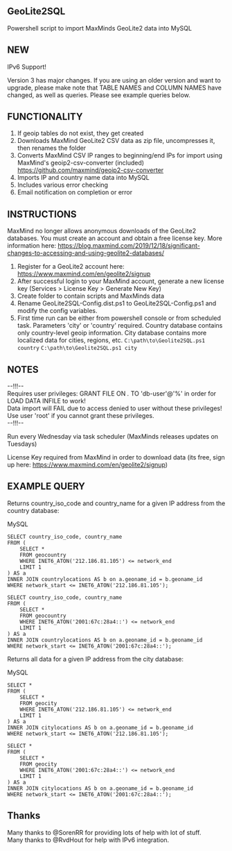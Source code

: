 ## GeoLite2SQL
Powershell script to import MaxMinds GeoLite2 data into MySQL

## NEW

IPv6 Support!

Version 3 has major changes. If you are using an older version and want to upgrade, please make note that TABLE NAMES and COLUMN NAMES have changed, as well as queries. Please see example queries below.

## FUNCTIONALITY
1) If geoip tables do not exist, they get created
2) Downloads MaxMind GeoLite2 CSV data as zip file, uncompresses it, then renames the folder
3) Converts MaxMind CSV IP ranges to beginning/end IPs for import using MaxMind's geoip2-csv-converter (included) https://github.com/maxmind/geoip2-csv-converter
4) Imports IP and country name data into MySQL
5) Includes various error checking
6) Email notification on completion or error

## INSTRUCTIONS
MaxMind no longer allows anonymous downloads of the GeoLite2 databases. You must create an account and obtain a free license key. More information here:
https://blog.maxmind.com/2019/12/18/significant-changes-to-accessing-and-using-geolite2-databases/

1) Register for a GeoLite2 account here: https://www.maxmind.com/en/geolite2/signup
2) After successful login to your MaxMind account, generate a new license key (Services > License Key > Generate New Key)
3) Create folder to contain scripts and MaxMinds data
4) Rename GeoLite2SQL-Config.dist.ps1 to GeoLite2SQL-Config.ps1 and modify the config variables.
5) First time run can be either from powershell console or from scheduled task. Parameters 'city' or 'country' required. Country database contains only country-level geoip information. City database contains more localized data for cities, regions, etc.
```C:\path\to\Geolite2SQL.ps1 country```
```C:\path\to\Geolite2SQL.ps1 city```

## NOTES
--!!!--   
Requires user privileges: GRANT FILE ON *.* TO 'db-user'@'%' in order for LOAD DATA INFILE to work!  
Data import will FAIL due to access denied to user without these privileges!  
Use user 'root' if you cannot grant these privileges.  
--!!!-- 

Run every Wednesday via task scheduler (MaxMinds releases updates on Tuesdays)

License Key required from MaxMind in order to download data (its free, sign up here: https://www.maxmind.com/en/geolite2/signup)

## EXAMPLE QUERY
Returns country_iso_code and country_name for a given IP address from the country database:

MySQL	
```
SELECT country_iso_code, country_name
FROM (
	SELECT * 
	FROM geocountry 
	WHERE INET6_ATON('212.186.81.105') <= network_end
	LIMIT 1
) AS a 
INNER JOIN countrylocations AS b on a.geoname_id = b.geoname_id
WHERE network_start <= INET6_ATON('212.186.81.105');
```

```
SELECT country_iso_code, country_name
FROM (
	SELECT * 
	FROM geocountry 
	WHERE INET6_ATON('2001:67c:28a4::') <= network_end
	LIMIT 1
) AS a 
INNER JOIN countrylocations AS b on a.geoname_id = b.geoname_id
WHERE network_start <= INET6_ATON('2001:67c:28a4::');
```

Returns all data for a given IP address from the city database:

MySQL	
```
SELECT *
FROM (
	SELECT * 
	FROM geocity 
	WHERE INET6_ATON('212.186.81.105') <= network_end
	LIMIT 1
) AS a 
INNER JOIN citylocations AS b on a.geoname_id = b.geoname_id
WHERE network_start <= INET6_ATON('212.186.81.105');
```

```
SELECT *
FROM (
	SELECT * 
	FROM geocity 
	WHERE INET6_ATON('2001:67c:28a4::') <= network_end
	LIMIT 1
) AS a 
INNER JOIN citylocations AS b on a.geoname_id = b.geoname_id
WHERE network_start <= INET6_ATON('2001:67c:28a4::');
```

## Thanks
Many thanks to @SorenRR for providing lots of help with lot of stuff.  
Many thanks to @RvdHout for help with IPv6 integration.
